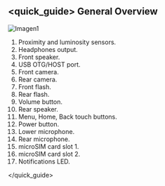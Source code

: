 ## <quick_guide> General Overview

![Imagen1](http://static.energysistem.com/images/manuals/42259/543d03ce0ebbb.jpg)

1. Proximity and luminosity sensors.
2. Headphones output.
3. Front speaker.
4. USB OTG/HOST port.
5. Front camera.
6. Rear camera.
7. Front flash.
8. Rear flash.
9. Volume button.
10. Rear speaker.
11. Menu, Home, Back touch buttons.
12. Power button.
13. Lower microphone.
14. Rear microphone.
15. microSIM card slot 1.
16. microSIM card slot 2.
17. Notifications LED.

</quick_guide>
